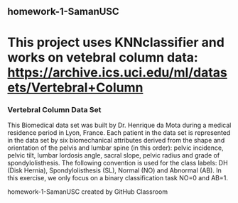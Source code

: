 ## homework-1-SamanUSC

# This project uses KNNclassifier and works on vetebral column data: https://archive.ics.uci.edu/ml/datasets/Vertebral+Column

### Vertebral Column Data Set
This Biomedical data set was built by Dr. Henrique da Mota during a medical residence
period in Lyon, France. Each patient in the data set is represented in the data set
by six biomechanical attributes derived from the shape and orientation of the pelvis
and lumbar spine (in this order): pelvic incidence, pelvic tilt, lumbar lordosis angle,
sacral slope, pelvic radius and grade of spondylolisthesis. The following convention is
used for the class labels: DH (Disk Hernia), Spondylolisthesis (SL), Normal (NO) and
Abnormal (AB). In this exercise, we only focus on a binary classification task NO=0
and AB=1.

homework-1-SamanUSC created by GitHub Classroom
